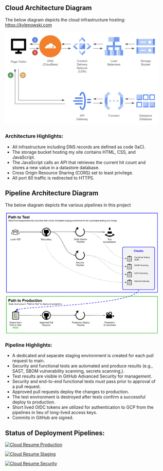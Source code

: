 ## Cloud Architecture Diagram

The below diagram depicts the cloud infrastructure hosting: <https://kylenowski.com>

![CI/CD Pipeline](readme-images/architecture.png?raw=true)

### Architecture Highlights:

- All infrastructure including DNS records are defined as code (IaC).
- The storage bucket hosting my site contains HTML, CSS, and JavaScript.
- The JavaScript calls an API that retrieves the current hit count and stores a new value in a datastore database.
- Cross Origin Resource Sharing (CORS) set to least privilege.
- All port 80 traffic is redirected to HTTPS.

## Pipeline Architecture Diagram

The below diagram depicts the various pipelines in this project

![GCP Architecture](readme-images/pipeline.png?raw=true)

### Pipeline Highlights:

- A dedicated and separate staging environment is created for each pull request to main.
- Security and functional tests are automated and produce results (e.g., SAST, SBOM vulnerability scanning, secrets scanning,).
- Test results are visible in GitHub Advanced Security for management.
- Security and end-to-end functional tests must pass prior to approval of a pull request.
- Approved pull requests deploy the changes to production.
- The test environment is destroyed after tests confirm a successful deploy to production.
- Short lived OIDC tokens are utilized for authentication to GCP from the pipelines in lieu of long-lived access keys.
- Commits in GitHub are signed.


## Status of Deployment Pipelines:

[![Cloud Resume Production](https://github.com/kchrzanowski3/gcpresumechallenge/actions/workflows/main-deploy.yml/badge.svg)](https://github.com/kchrzanowski3/gcpresumechallenge/actions/workflows/main-deploy.yml)

[![Cloud Resume Staging](https://github.com/kchrzanowski3/gcpresumechallenge/actions/workflows/test-deploy.yml/badge.svg)](https://github.com/kchrzanowski3/gcpresumechallenge/actions/workflows/test-deploy.yml)

[![Cloud Resume Security](https://github.com/kchrzanowski3/gcpresumechallenge/actions/workflows/static-vuln-scan.yml/badge.svg)](https://github.com/kchrzanowski3/gcpresumechallenge/actions/workflows/static-vuln-scan.yml)